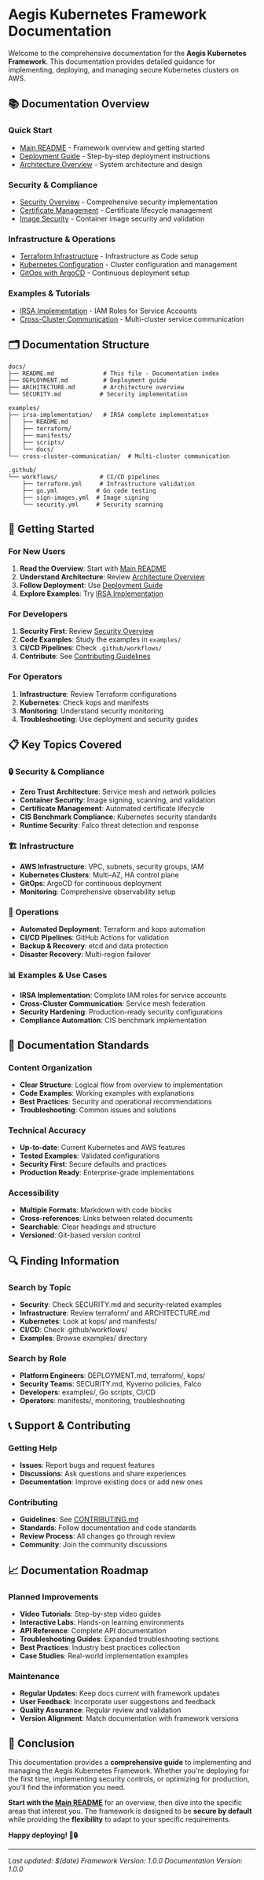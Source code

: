 # Aegis Kubernetes Framework Documentation

Welcome to the comprehensive documentation for the **Aegis Kubernetes Framework**. This documentation provides detailed guidance for implementing, deploying, and managing secure Kubernetes clusters on AWS.

## 📚 **Documentation Overview**

### **Quick Start**
- [Main README](../README.md) - Framework overview and getting started
- [Deployment Guide](DEPLOYMENT.md) - Step-by-step deployment instructions
- [Architecture Overview](ARCHITECTURE.md) - System architecture and design

### **Security & Compliance**
- [Security Overview](SECURITY.md) - Comprehensive security implementation
- [Certificate Management](../examples/irsa-implementation/docs/setup-guide.md) - Certificate lifecycle management
- [Image Security](../examples/irsa-implementation/docs/setup-guide.md) - Container image security and validation

### **Infrastructure & Operations**
- [Terraform Infrastructure](../terraform/README.md) - Infrastructure as Code setup
- [Kubernetes Configuration](../kops/README.md) - Cluster configuration and management
- [GitOps with ArgoCD](../manifests/argocd/README.md) - Continuous deployment setup

### **Examples & Tutorials**
- [IRSA Implementation](../examples/irsa-implementation/) - IAM Roles for Service Accounts
- [Cross-Cluster Communication](../examples/cross-cluster-communication/) - Multi-cluster service communication

## 🗂️ **Documentation Structure**

```
docs/
├── README.md              # This file - Documentation index
├── DEPLOYMENT.md          # Deployment guide
├── ARCHITECTURE.md        # Architecture overview
└── SECURITY.md           # Security implementation

examples/
├── irsa-implementation/   # IRSA complete implementation
│   ├── README.md
│   ├── terraform/
│   ├── manifests/
│   ├── scripts/
│   └── docs/
└── cross-cluster-communication/  # Multi-cluster communication

.github/
└── workflows/            # CI/CD pipelines
    ├── terraform.yml     # Infrastructure validation
    ├── go.yml           # Go code testing
    ├── sign-images.yml  # Image signing
    └── security.yml     # Security scanning
```

## 🚀 **Getting Started**

### **For New Users**
1. **Read the Overview**: Start with [Main README](../README.md)
2. **Understand Architecture**: Review [Architecture Overview](ARCHITECTURE.md)
3. **Follow Deployment**: Use [Deployment Guide](DEPLOYMENT.md)
4. **Explore Examples**: Try [IRSA Implementation](../examples/irsa-implementation/)

### **For Developers**
1. **Security First**: Review [Security Overview](SECURITY.md)
2. **Code Examples**: Study the examples in `examples/`
3. **CI/CD Pipelines**: Check `.github/workflows/`
4. **Contribute**: See [Contributing Guidelines](../CONTRIBUTING.md)

### **For Operators**
1. **Infrastructure**: Review Terraform configurations
2. **Kubernetes**: Check kops and manifests
3. **Monitoring**: Understand security monitoring
4. **Troubleshooting**: Use deployment and security guides

## 📋 **Key Topics Covered**

### **🔒 Security & Compliance**
- **Zero Trust Architecture**: Service mesh and network policies
- **Container Security**: Image signing, scanning, and validation
- **Certificate Management**: Automated certificate lifecycle
- **CIS Benchmark Compliance**: Kubernetes security standards
- **Runtime Security**: Falco threat detection and response

### **🏗️ Infrastructure**
- **AWS Infrastructure**: VPC, subnets, security groups, IAM
- **Kubernetes Clusters**: Multi-AZ, HA control plane
- **GitOps**: ArgoCD for continuous deployment
- **Monitoring**: Comprehensive observability setup

### **🔧 Operations**
- **Automated Deployment**: Terraform and kops automation
- **CI/CD Pipelines**: GitHub Actions for validation
- **Backup & Recovery**: etcd and data protection
- **Disaster Recovery**: Multi-region failover

### **📊 Examples & Use Cases**
- **IRSA Implementation**: Complete IAM roles for service accounts
- **Cross-Cluster Communication**: Service mesh federation
- **Security Hardening**: Production-ready security configurations
- **Compliance Automation**: CIS benchmark implementation

## 🎯 **Documentation Standards**

### **Content Organization**
- **Clear Structure**: Logical flow from overview to implementation
- **Code Examples**: Working examples with explanations
- **Best Practices**: Security and operational recommendations
- **Troubleshooting**: Common issues and solutions

### **Technical Accuracy**
- **Up-to-date**: Current Kubernetes and AWS features
- **Tested Examples**: Validated configurations
- **Security First**: Secure defaults and practices
- **Production Ready**: Enterprise-grade implementations

### **Accessibility**
- **Multiple Formats**: Markdown with code blocks
- **Cross-references**: Links between related documents
- **Searchable**: Clear headings and structure
- **Versioned**: Git-based version control

## 🔍 **Finding Information**

### **Search by Topic**
- **Security**: Check SECURITY.md and security-related examples
- **Infrastructure**: Review terraform/ and ARCHITECTURE.md
- **Kubernetes**: Look at kops/ and manifests/
- **CI/CD**: Check .github/workflows/
- **Examples**: Browse examples/ directory

### **Search by Role**
- **Platform Engineers**: DEPLOYMENT.md, terraform/, kops/
- **Security Teams**: SECURITY.md, Kyverno policies, Falco
- **Developers**: examples/, Go scripts, CI/CD
- **Operators**: manifests/, monitoring, troubleshooting

## 📞 **Support & Contributing**

### **Getting Help**
- **Issues**: Report bugs and request features
- **Discussions**: Ask questions and share experiences
- **Documentation**: Improve existing docs or add new ones

### **Contributing**
- **Guidelines**: See [CONTRIBUTING.md](../CONTRIBUTING.md)
- **Standards**: Follow documentation and code standards
- **Review Process**: All changes go through review
- **Community**: Join the community discussions

## 📈 **Documentation Roadmap**

### **Planned Improvements**
- **Video Tutorials**: Step-by-step video guides
- **Interactive Labs**: Hands-on learning environments
- **API Reference**: Complete API documentation
- **Troubleshooting Guides**: Expanded troubleshooting sections
- **Best Practices**: Industry best practices collection
- **Case Studies**: Real-world implementation examples

### **Maintenance**
- **Regular Updates**: Keep docs current with framework updates
- **User Feedback**: Incorporate user suggestions and feedback
- **Quality Assurance**: Regular review and validation
- **Version Alignment**: Match documentation with framework versions

## 🎉 **Conclusion**

This documentation provides a **comprehensive guide** to implementing and managing the Aegis Kubernetes Framework. Whether you're deploying for the first time, implementing security controls, or optimizing for production, you'll find the information you need.

**Start with the [Main README](../README.md)** for an overview, then dive into the specific areas that interest you. The framework is designed to be **secure by default** while providing the **flexibility** to adapt to your specific requirements.

**Happy deploying! 🚀🔒**

---

*Last updated: $(date)*
*Framework Version: 1.0.0*
*Documentation Version: 1.0.0*